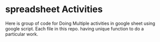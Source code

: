 # spreadsheet Activities
Here is group of code for Doing Multiple activities in google sheet using google script.
Each file in this repo. having unique function to do a particular work. 
